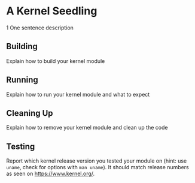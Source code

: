 # A Kernel Seedling
1
One sentence description

## Building

Explain how to build your kernel module

## Running

Explain how to run your kernel module and what to expect

## Cleaning Up

Explain how to remove your kernel module and clean up the code

## Testing

Report which kernel release version you tested your module on
(hint: use `uname`, check for options with `man uname`).
It should match release numbers as seen on https://www.kernel.org/.

